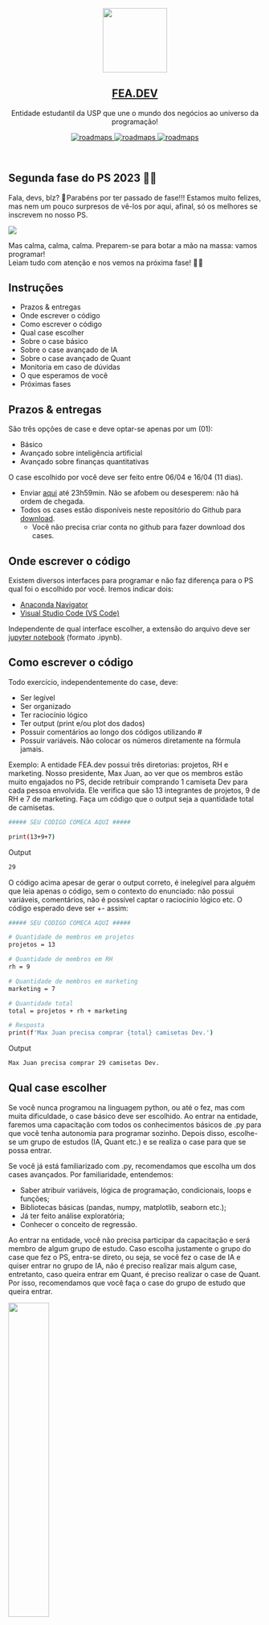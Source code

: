 <p align="center">
  <img src="https://pbs.twimg.com/profile_images/1505608609589346304/xIXMDtjq_400x400.jpg" height="128">
  <h2 align="center"><a href="https://linktr.ee/fea.dev">FEA.DEV</a></h2>
  <p align="center">Entidade estudantil da USP que une o mundo dos negócios ao universo da programação! <p>
  <p align="center">
    <a href="https://www.youtube.com/playlist?list=PLiJqHBsOKi2cnuiboIPL68Cr2x3CGqnXL">
    	<img src="https://img.shields.io/badge/%E2%9D%A4-Python%20Básico-0a0a0a.svg?style=flat&colorA=0a0a0a" alt="roadmaps" />
    </a>
    <a href="https://www.youtube.com/playlist?list=PLiJqHBsOKi2cabSus1hgdSNAHeU0md6_D">
    	<img src="https://img.shields.io/badge/%E2%9D%A4-Finanças%20Quantitativas-0a0a0a.svg?style=flat&colorA=0a0a0a" alt="roadmaps" />
    </a>
    <a href="https://www.youtube.com/playlist?list=PLiJqHBsOKi2ea03LQX0zSbVO1-erWdaMB">
    	<img src="https://img.shields.io/badge/%E2%9D%A4-Inteligência%20Artificial-0a0a0a.svg?style=flat&colorA=0a0a0a" alt="roadmaps" />
    </a>
  </p>
</p>

<br>

## Segunda fase do PS 2023 📢✨

Fala, devs, blz? 👋 Parabéns por ter passado de fase!!! Estamos muito felizes, mas nem um pouco surpresos de vê-los por aqui, afinal, só os melhores se inscrevem no nosso PS.

![](https://64.media.tumblr.com/48c499de098eef81391e981f62568780/e4c7a3150cb27f91-36/s500x750/3c63f56720c6dfd508c5936b8aaa65f725567373.gifv)

Mas calma, calma, calma. Preparem-se para botar a mão na massa: vamos programar! 
<br>
Leiam tudo com atenção e nos vemos na próxima fase! 💛 🖤  

## Instruções
* Prazos & entregas
* Onde escrever o código
* Como escrever o código
* Qual case escolher
* Sobre o case básico
* Sobre o case avançado de IA
* Sobre o case avançado de Quant
* Monitoria em caso de dúvidas
* O que esperamos de você
* Próximas fases

## Prazos & entregas
São três opções de case e deve optar-se apenas por um (01): 
* Básico
* Avançado sobre inteligência artificial
* Avançado sobre finanças quantitativas

O case escolhido por você deve ser feito entre 06/04 e 16/04 (11 dias). 
* Enviar [aqui](https://docs.google.com/forms/d/e/1FAIpQLSfQFL-LYoo6EnhZROurAHUj-09mCMX10Y5UAkLyWeILjaqM2g/viewform) até 23h59min. Não se afobem ou desesperem: não há ordem de chegada. 
* Todos os cases estão disponíveis neste repositório do Github para [download](https://www.youtube.com/watch?v=nMmaHt0tXh8&t=4s). 
  - Você não precisa criar conta no github para fazer download dos cases.

## Onde escrever o código
Existem diversos interfaces para programar e não faz diferença para o PS qual foi o escolhido por você. Iremos indicar dois:
* [Anaconda Navigator](https://www.youtube.com/watch?v=aZuTq9yqZ1o)
* [Visual Studio Code (VS Code)](https://www.youtube.com/watch?v=HeNDUKkwUU4&t=272s)

Independente de qual interface escolher, a extensão do arquivo deve ser [jupyter notebook](https://www.youtube.com/watch?v=dPb4acFiaYs) (formato .ipynb).

## Como escrever o código
Todo exercício, independentemente do case, deve:
* Ser legível
* Ser organizado
* Ter raciocínio lógico
* Ter output (print e/ou plot dos dados)
* Possuir comentários ao longo dos códigos utilizando #
* Possuir variáveis. Não colocar os números diretamente na fórmula jamais.

Exemplo: A entidade FEA.dev possui três diretorias: projetos, RH e marketing. Nosso presidente, Max Juan, ao ver que os membros estão muito engajados no PS, decide retribuir comprando 1 camiseta Dev para cada pessoa envolvida. Ele verifica que são 13 integrantes de projetos, 9 de RH e 7 de marketing. Faça um código que o output seja a quantidade total de camisetas.

```bash
##### SEU CODIGO COMECA AQUI #####

print(13+9+7)
```  

Output
```bash
29
```  

O código acima apesar de gerar o output correto, é inelegível para alguém que leia apenas o código, sem o contexto do enunciado: não possui variáveis, comentários, não é possível captar o raciocínio lógico etc. O código esperado deve ser +- assim:
```bash
##### SEU CODIGO COMECA AQUI #####

# Quantidade de membros em projetos
projetos = 13

# Quantidade de membros em RH
rh = 9

# Quantidade de membros em marketing
marketing = 7

# Quantidade total 
total = projetos + rh + marketing

# Resposta
print(f'Max Juan precisa comprar {total} camisetas Dev.')
``` 

Output
```bash
Max Juan precisa comprar 29 camisetas Dev.
```  

## Qual case escolher
Se você nunca programou na linguagem python, ou até o fez, mas com muita dificuldade, o case básico deve ser escolhido. Ao entrar na entidade, faremos uma capacitação com todos os conhecimentos básicos de .py para que você tenha autonomia para programar sozinho. Depois disso, escolhe-se um grupo de estudos (IA, Quant etc.) e se realiza o case para que se possa entrar.
<br>

Se você já está familiarizado com .py, recomendamos que escolha um dos cases avançados. Por familiaridade, entendemos:
* Saber atribuir variáveis, lógica de programação, condicionais, loops e funções;
* Bibliotecas básicas (pandas, numpy, matplotlib, seaborn etc.);
* Já ter feito análise exploratória;
* Conhecer o conceito de regressão.

Ao entrar na entidade, você não precisa participar da capacitação e será membro de algum grupo de estudo. Caso escolha justamente o grupo do case que fez o PS, entra-se direto, ou seja, se você fez o case de IA e quiser entrar no grupo de IA, não é preciso realizar mais algum case, entretanto, caso queira entrar em Quant, é preciso realizar o case de Quant. Por isso, recomendamos que você faça o case do grupo de estudo que queira entrar.

<img src="https://pbs.twimg.com/media/FsVjWRdXoAEZmtt?format=jpg&name=medium" width=40% height=40%>

Obs.: quem faz o case avançado não possui vantagem em relação ao candidato que realiza o básico. Esperamos que essa informação não faça com que quem tenha conhecimento em .py opte pelo básico dada a facilidade. Nesta segunda fase estamos medindo sua capacidade de aprender novas coisas, tenha isso em mente. 

## Sobre o case básico
Recomendamos [nosso curso de python básico](https://www.youtube.com/playlist?list=PLiJqHBsOKi2cnuiboIPL68Cr2x3CGqnXL) e o curso do [Gustavo Guanabara (Mundos I a III)](https://www.youtube.com/watch?v=S9uPNppGsGo&list=PLvE-ZAFRgX8hnECDn1v9HNTI71veL3oW0). Sabemos que se trata de muito de conteúdo, então, seja seletivo dentro do possível. Ademais, pesquise o máximo que puder na internet (Google, Youtube, FEA.dev, Stack Overflow etc.). 

## Sobre o case avançado de IA
O case de IA é para aqueles que já tenham um pouco de familiaridade com Python, desejam direcionar melhor seus estudos e tenham interesse nessa área tão versátil!
Basicamente, o case se trata de uma análise de regressão, onde o participante trabalhará desde a etapa preparatória dos dados até a construção de um modelo e sua avaliação.

* O case a ser resolvido tem como contexto a realidade de uma empresa varejista
* São 3 datasets, contendo informações sobre vendas (produto, quantidade, preços) e sobre as lojas em que essas vendas foram feitas
* O objetivo é analisar todas as informações e fornecer uma previsão de vendas por loja
* Preste bastante atenção nas variáveis utilizadas. Quais delas fazem sentido para a previsão do modelo? Quais são apenas sujeira? O entendimento do negócio é fundamental para o desenvolvimento de um bom modelo. Sinta-se à vontade para criar novas variáveis também à partir dos dados existentes

**Referências:**

* [Basics Decision Tree Regression](https://towardsdatascience.com/machine-learning-basics-decision-tree-regression-1d73ea003fda)
* [Random Forest Regression](https://towardsdatascience.com/random-forest-regression-5f605132d19d)
* [Site para ajudar a visualizar dados](https://www.data-to-viz.com/)
* [Aplicando os algoritmos Árvore de Regressão e Random Forest com Python - FEA.dev](https://www.youtube.com/watch?v=ho1eI54ykoU)

**Critérios de avaliação:**
* Interpretação do problema (1 ponto)
* Tratamento dos dados (3 pontos)
* Escolha e interpretação do modelo (2 pontos)
* Precisão do modelo (1 ponto)
* Avaliação qualitativa dos resultados (3 pontos)

## Sobre o case avançado de Quant

Assim como o case de I.A., o case de Finanças Quantitativas também requer um conhecimento prévio de programação. Mais especificamente, esperamos que os candidatos estejam confortáveis com o "básico" de lógica de programação em Python (i.e., esperamos que você saiba desenvolver um raciocínio condizente com o ato de programar) e com estruturas de dados; também, conhecimentos de Pandas, Numpy e de visualização de dados em Python são necessários. 

**Estrutura do case**:

O case conta com 16 questões obrigatórias, com um certo nível de progressão no nível de dificuldade (não espere uma progressão "linear"). A primeira parte do case, que vale 4 pontos, corresponde às primeiras 10 perguntas - já a segunda parte do case vale 6 pontos, e corresponde às 6 últimas perguntas (os pontos são distribuídos de forma equânime entre as questões). Haverá uma questão extra, de dificuldade um pouco mais elevada, valendo 1 ponto. Contudo, sua nota no case varia entre 0 e 10: daí, note que caso um candidato faça uma prova regular perfeita, não haverá impacto algum na sua nota fazer ou não a questão extra.

**Referências:**

* [Nossa playlist de Quant no youtube](https://www.youtube.com/playlist?list=PLiJqHBsOKi2cabSus1hgdSNAHeU0md6_D)
* [Extração de dados do Banco Central de forma simplificada](https://medium.com/fea-dev/extra%C3%A7%C3%A3o-de-dados-do-banco-central-de-forma-simplificada-7b946069c03e)
* [Introduction to Portfolio Construction and Analysis with Python](https://www.coursera.org/programs/universidade-de-sao-paulo-br-on-coursera-mvxtw?currentTab=CATALOG&productId=qeyXSV_uEeiNIQqyU-T6bA&productType=course&showMiniModal=true)
* [Introduction to Portfolio Risk Management in Python ](https://learn.datacamp.com/courses/introduction-to-portfolio-risk-management-in-python)
* [Quantitative Risk Management in Python ](https://learn.datacamp.com/courses/quantitative-risk-management-in-python)

Indicamos fortemente os cursos do datacamp. Estudantes têm direito a 3 meses gratuitos, [aprenda como conseguir](https://www.youtube.com/watch?v=g3SQm9I3ZUc&t=27s). Sinalizamos, porém, que também utilizamos bastante a plataforma em nosso aprendizado no FEA.Dev então resgate com sabedoria o benefício, não o faça se não for utilizar.

**Critérios de avaliação:**

Os critérios podem ser especificados posteriormente conforme uma possível demanda — vinda dos candidatos — por maiores explicações. Contudo, saibam que corrigiremos questão por questão — com a seguinte ordem, crescente, de prioridade:
* 1) Tentativa de resolução do problema 
* 2) Coerência com o que o problema pede
* 3) Criatividade na solução do problema 
* 4) Capacidade de analisar (quando é necessária alguma análise) os resultados obtidos
* 5) Organização dos itens i) a iv)
* 6) Itens i) a v) apropriados e resposta final correta
Assim sendo, devemos ver que um case bem feito é baseado em três pilares: **criatividade**, **organização** e **capacidade analítica**.

## Monitoria em caso de dúvidas
Vocês estão aqui para aprender, por isso, não hesite em falar conosco sobre algum exercício que não consiga finalizar. Todos os cases possuem dados dos seus monitores. Entre em contato pelo WhatsApp. 

Lembre-se que também temos nossas tarefas. Caso não respondamos imediatamente, calma, faça outro exercício enquanto isso. Responderemos assim que possível. 

## O que esperamos de você
Honestidade e dedicação. 

<img src="https://preview.redd.it/txqfhz4k89t21.jpg?auto=webp&s=ec1a7cbbccd8596427846256bff94c5a921160e1" width=40% height=40%>

Não deixem para última hora. Vocês não conseguirão realizar em 1 ou 2 dias. Sabemos que vocês irão consultar a internet (inclusive devem), porém não sejam ingênuos de copiarem código. Certamente serão penalizados. Assim como utilizar algum software de IA para obter as respostas. Acreditem, código é que nem texto: muito fácil perceber se a pessoa possui o repertório necessário para escrever aquilo ou não.  

## Próximas fases
Verifique [aqui](https://www.instagram.com/p/CpiZYpQuiZk/) os detalhes do PS e, caso queira, é possível conferir em nossa [palestra institucional](https://www.youtube.com/watch?v=INKeSjGo5hY) o que foi explicado pelo nosso diretor de RH, Arthur.

<br>
<br>
<br>
<br>
<br>
<br>


Bom case. Que a programação esteja com você. 

<img src="https://64.media.tumblr.com/03b45aec8797ee0e93d7b3f3077207a7/a6deae597f74fdcd-d4/s500x750/8ad7afb8b3f7a6c74d6c1b47432bc971422b67bc.gifv" width=40% height=40%> | <img src="https://64.media.tumblr.com/08e4ef1cf776e0e1d0233dd4ff6d2ecf/a6deae597f74fdcd-60/s500x750/cbe37991477b778d4148775f598c51dd50b8602d.gifv" width=40% height=40%>

<img src="https://64.media.tumblr.com/acbb878da3818aef869720b369005b3f/a6deae597f74fdcd-c1/s500x750/1a139ad727f85da15b0715f764c3bb2bcc0df222.gifv" width=40% height=40%> | <img src="https://64.media.tumblr.com/045a5c702ab85fa87159a6dc455f8c9a/a6deae597f74fdcd-29/s500x750/771d74f0586ddfb3665072dd7fcbfd4227ccf80e.gifv" width=40% height=40%>
